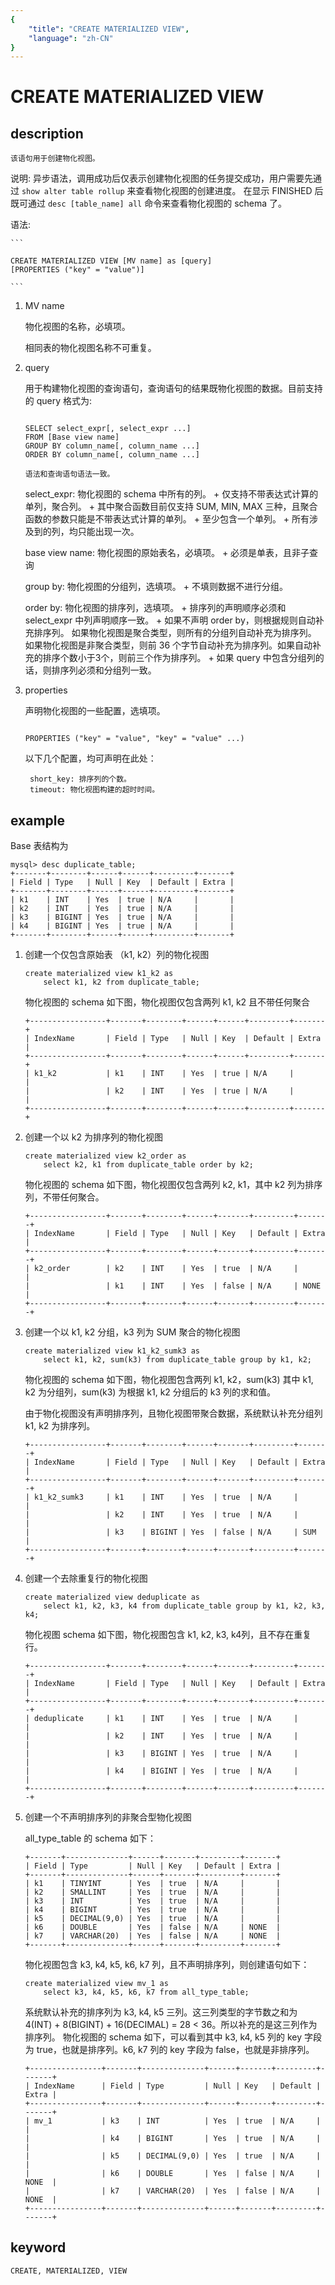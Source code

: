 ```yaml
---
{
    "title": "CREATE MATERIALIZED VIEW",
    "language": "zh-CN"
}
---
```


<!--
Licensed to the Apache Software Foundation (ASF) under one
or more contributor license agreements.  See the NOTICE file
distributed with this work for additional information
regarding copyright ownership.  The ASF licenses this file
to you under the Apache License, Version 2.0 (the
"License"); you may not use this file except in compliance
with the License.  You may obtain a copy of the License at

  http://www.apache.org/licenses/LICENSE-2.0

Unless required by applicable law or agreed to in writing,
software distributed under the License is distributed on an
"AS IS" BASIS, WITHOUT WARRANTIES OR CONDITIONS OF ANY
KIND, either express or implied.  See the License for the
specific language governing permissions and limitations
under the License.
-->

# CREATE MATERIALIZED VIEW

## description

    该语句用于创建物化视图。

说明: 
    异步语法，调用成功后仅表示创建物化视图的任务提交成功，用户需要先通过 ``` show alter table rollup ``` 来查看物化视图的创建进度。
    在显示 FINISHED 后既可通过 ``` desc [table_name] all ``` 命令来查看物化视图的 schema 了。
    
语法:

    ```

    CREATE MATERIALIZED VIEW [MV name] as [query]
    [PROPERTIES ("key" = "value")]

    ```

1. MV name
	
	物化视图的名称，必填项。
	
	相同表的物化视图名称不可重复。
	
2. query

	用于构建物化视图的查询语句，查询语句的结果既物化视图的数据。目前支持的 query 格式为:
	
	```
	
    SELECT select_expr[, select_expr ...]
    FROM [Base view name]
    GROUP BY column_name[, column_name ...]
    ORDER BY column_name[, column_name ...]
    
    语法和查询语句语法一致。
    
	```
	
	select_expr: 物化视图的 schema 中所有的列。
		+ 仅支持不带表达式计算的单列，聚合列。
		+ 其中聚合函数目前仅支持 SUM, MIN, MAX 三种，且聚合函数的参数只能是不带表达式计算的单列。
		+ 至少包含一个单列。
		+ 所有涉及到的列，均只能出现一次。
	
	base view name: 物化视图的原始表名，必填项。
		+ 必须是单表，且非子查询
	
	group by: 物化视图的分组列，选填项。
		+ 不填则数据不进行分组。
	
	order by: 物化视图的排序列，选填项。
		+ 排序列的声明顺序必须和 select_expr 中列声明顺序一致。
		+ 如果不声明 order by，则根据规则自动补充排序列。
		      如果物化视图是聚合类型，则所有的分组列自动补充为排序列。
		      如果物化视图是非聚合类型，则前 36 个字节自动补充为排序列。如果自动补充的排序个数小于3个，则前三个作为排序列。
		+ 如果 query 中包含分组列的话，则排序列必须和分组列一致。

3. properties

	声明物化视图的一些配置，选填项。
	
	```
	
	PROPERTIES ("key" = "value", "key" = "value" ...)
	
	```
	
	以下几个配置，均可声明在此处：
	
		short_key: 排序列的个数。
		timeout: 物化视图构建的超时时间。
		
## example

Base 表结构为

```
mysql> desc duplicate_table;
+-------+--------+------+------+---------+-------+
| Field | Type   | Null | Key  | Default | Extra |
+-------+--------+------+------+---------+-------+
| k1    | INT    | Yes  | true | N/A     |       |
| k2    | INT    | Yes  | true | N/A     |       |
| k3    | BIGINT | Yes  | true | N/A     |       |
| k4    | BIGINT | Yes  | true | N/A     |       |
+-------+--------+------+------+---------+-------+
```

1. 创建一个仅包含原始表 （k1, k2）列的物化视图

	```
	create materialized view k1_k2 as
	    select k1, k2 from duplicate_table;
	```
	
	物化视图的 schema 如下图，物化视图仅包含两列 k1, k2 且不带任何聚合
		
	```
	+-----------------+-------+--------+------+------+---------+-------+
	| IndexName       | Field | Type   | Null | Key  | Default | Extra |
	+-----------------+-------+--------+------+------+---------+-------+
	| k1_k2           | k1    | INT    | Yes  | true | N/A     |       |
	|                 | k2    | INT    | Yes  | true | N/A     |       |
	+-----------------+-------+--------+------+------+---------+-------+
	```
	
2. 创建一个以 k2 为排序列的物化视图
	
	```
	create materialized view k2_order as
	    select k2, k1 from duplicate_table order by k2;
	```
	
	物化视图的 schema 如下图，物化视图仅包含两列 k2, k1，其中 k2 列为排序列，不带任何聚合。
	
	```
	+-----------------+-------+--------+------+-------+---------+-------+
	| IndexName       | Field | Type   | Null | Key   | Default | Extra |
	+-----------------+-------+--------+------+-------+---------+-------+
	| k2_order        | k2    | INT    | Yes  | true  | N/A     |       |
	|                 | k1    | INT    | Yes  | false | N/A     | NONE  |
	+-----------------+-------+--------+------+-------+---------+-------+
	```
	
3. 创建一个以 k1, k2 分组，k3 列为 SUM 聚合的物化视图

	```
	create materialized view k1_k2_sumk3 as
	    select k1, k2, sum(k3) from duplicate_table group by k1, k2;
	```
	
	物化视图的 schema 如下图，物化视图包含两列 k1, k2，sum(k3) 其中 k1, k2 为分组列，sum(k3) 为根据 k1, k2 分组后的 k3 列的求和值。
	
	由于物化视图没有声明排序列，且物化视图带聚合数据，系统默认补充分组列 k1, k2 为排序列。
	
	```
	+-----------------+-------+--------+------+-------+---------+-------+
	| IndexName       | Field | Type   | Null | Key   | Default | Extra |
	+-----------------+-------+--------+------+-------+---------+-------+
	| k1_k2_sumk3     | k1    | INT    | Yes  | true  | N/A     |       |
	|                 | k2    | INT    | Yes  | true  | N/A     |       |
	|                 | k3    | BIGINT | Yes  | false | N/A     | SUM   |
	+-----------------+-------+--------+------+-------+---------+-------+
	```
	
4. 创建一个去除重复行的物化视图

	```
	create materialized view deduplicate as
	    select k1, k2, k3, k4 from duplicate_table group by k1, k2, k3, k4;
	```
	
	物化视图 schema 如下图，物化视图包含 k1, k2, k3, k4列，且不存在重复行。
	
	```
	+-----------------+-------+--------+------+-------+---------+-------+
	| IndexName       | Field | Type   | Null | Key   | Default | Extra |
	+-----------------+-------+--------+------+-------+---------+-------+
	| deduplicate     | k1    | INT    | Yes  | true  | N/A     |       |
	|                 | k2    | INT    | Yes  | true  | N/A     |       |
	|                 | k3    | BIGINT | Yes  | true  | N/A     |       |
	|                 | k4    | BIGINT | Yes  | true  | N/A     |       |
	+-----------------+-------+--------+------+-------+---------+-------+
	
	```
	
5. 创建一个不声明排序列的非聚合型物化视图

	all_type_table 的 schema 如下：
	
	```
	+-------+--------------+------+-------+---------+-------+
	| Field | Type         | Null | Key   | Default | Extra |
	+-------+--------------+------+-------+---------+-------+
	| k1    | TINYINT      | Yes  | true  | N/A     |       |
	| k2    | SMALLINT     | Yes  | true  | N/A     |       |
	| k3    | INT          | Yes  | true  | N/A     |       |
	| k4    | BIGINT       | Yes  | true  | N/A     |       |
	| k5    | DECIMAL(9,0) | Yes  | true  | N/A     |       |
	| k6    | DOUBLE       | Yes  | false | N/A     | NONE  |
	| k7    | VARCHAR(20)  | Yes  | false | N/A     | NONE  |
	+-------+--------------+------+-------+---------+-------+
	```
	
	物化视图包含 k3, k4, k5, k6, k7 列，且不声明排序列，则创建语句如下：

	```
	create materialized view mv_1 as
	    select k3, k4, k5, k6, k7 from all_type_table;
	```
	
	系统默认补充的排序列为 k3, k4, k5 三列。这三列类型的字节数之和为 4(INT) + 8(BIGINT) + 16(DECIMAL) = 28 < 36。所以补充的是这三列作为排序列。
	物化视图的 schema 如下，可以看到其中 k3, k4, k5 列的 key 字段为 true，也就是排序列。k6, k7 列的 key 字段为 false，也就是非排序列。
	
	```
	+----------------+-------+--------------+------+-------+---------+-------+
	| IndexName      | Field | Type         | Null | Key   | Default | Extra |
	+----------------+-------+--------------+------+-------+---------+-------+
	| mv_1           | k3    | INT          | Yes  | true  | N/A     |       |
	|                | k4    | BIGINT       | Yes  | true  | N/A     |       |
	|                | k5    | DECIMAL(9,0) | Yes  | true  | N/A     |       |
	|                | k6    | DOUBLE       | Yes  | false | N/A     | NONE  |
	|                | k7    | VARCHAR(20)  | Yes  | false | N/A     | NONE  |
	+----------------+-------+--------------+------+-------+---------+-------+
	```
	
	
## keyword
    CREATE, MATERIALIZED, VIEW
